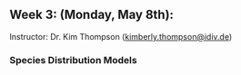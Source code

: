 ## Week 3: (Monday, May 8th): 

Instructor: Dr. Kim Thompson (kimberly.thompson@idiv.de)

### Species Distribution Models
